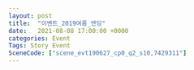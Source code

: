 ```yaml
---
layout: post
title:  "이벤트_2019여름_엔딩"
date:   2021-08-08 17:00:00 +0000
categories: Event
Tags: Story Event
SceneCode: ["scene_evt190627_cp0_q2_s10,7429311"]
---
```

